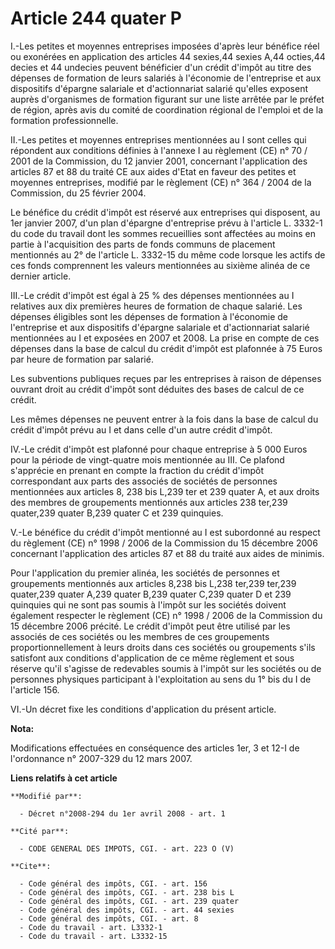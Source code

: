 # Article 244 quater P

I.-Les petites et moyennes entreprises imposées d'après leur bénéfice réel ou exonérées en application des articles 44
sexies,44 sexies A,44 octies,44 decies et 44 undecies peuvent bénéficier d'un crédit d'impôt au titre des dépenses de
formation de leurs salariés à l'économie de l'entreprise et aux dispositifs d'épargne salariale et d'actionnariat salarié
qu'elles exposent auprès d'organismes de formation figurant sur une liste arrêtée par le préfet de région, après avis du
comité de coordination régional de l'emploi et de la formation professionnelle. 

II.-Les petites et moyennes entreprises mentionnées au I sont celles qui répondent aux conditions définies à l'annexe I au
règlement (CE) n° 70 / 2001 de la Commission, du 12 janvier 2001, concernant l'application des articles 87 et 88 du traité CE
aux aides d'Etat en faveur des petites et moyennes entreprises, modifié par le règlement (CE) n° 364 / 2004 de la Commission,
du 25 février 2004. 

Le bénéfice du crédit d'impôt est réservé aux entreprises qui disposent, au 1er janvier 2007, d'un plan d'épargne
d'entreprise prévu à l'article L. 3332-1 du code du travail dont les sommes recueillies sont affectées au moins en partie à
l'acquisition des parts de fonds communs de placement mentionnés au 2° de l'article L. 3332-15 du même code lorsque les
actifs de ces fonds comprennent les valeurs mentionnées au sixième alinéa de ce dernier article. 

III.-Le crédit d'impôt est égal à 25 % des dépenses mentionnées au I relatives aux dix premières heures de formation de
chaque salarié. Les dépenses éligibles sont les dépenses de formation à l'économie de l'entreprise et aux dispositifs
d'épargne salariale et d'actionnariat salarié mentionnées au I et exposées en 2007 et 2008. La prise en compte de ces
dépenses dans la base de calcul du crédit d'impôt est plafonnée à 75 Euros par heure de formation par salarié. 

Les subventions publiques reçues par les entreprises à raison de dépenses ouvrant droit au crédit d'impôt sont déduites des
bases de calcul de ce crédit. 

Les mêmes dépenses ne peuvent entrer à la fois dans la base de calcul du crédit d'impôt prévu au I et dans celle d'un autre
crédit d'impôt. 

IV.-Le crédit d'impôt est plafonné pour chaque entreprise à 5 000 Euros pour la période de vingt-quatre mois mentionnée au
III. Ce plafond s'apprécie en prenant en compte la fraction du crédit d'impôt correspondant aux parts des associés de
sociétés de personnes mentionnées aux articles 8,
238 bis L,239 ter et 239 quater A, et aux droits des membres de groupements mentionnés aux articles 238 ter,239 quater,239
quater B,239 quater C et 239 quinquies. 

V.-Le bénéfice du crédit d'impôt mentionné au I est subordonné au respect du règlement (CE) n° 1998 / 2006 de la Commission
du 15 décembre 2006 concernant l'application des articles 87 et 88 du traité aux aides de minimis. 

Pour l'application du premier alinéa, les sociétés de personnes et groupements mentionnés aux articles 8,238 bis L,238
ter,239 ter,239 quater,239 quater A,239 quater B,239 quater C,239 quater D et 239 quinquies qui ne sont pas soumis à l'impôt
sur les sociétés doivent également respecter le règlement (CE) n° 1998 / 2006 de la Commission du 15 décembre 2006 précité.
Le crédit d'impôt peut être utilisé par les associés de ces sociétés ou les membres de ces groupements proportionnellement à
leurs droits dans ces sociétés ou groupements s'ils satisfont aux conditions d'application de ce même règlement et sous
réserve qu'il s'agisse de redevables soumis à l'impôt sur les sociétés ou de personnes physiques participant à l'exploitation
au sens du 1° bis du I de l'article 156. 

VI.-Un décret fixe les conditions d'application du présent article.

**Nota:**

Modifications effectuées en conséquence des articles 1er, 3 et 12-I de l'ordonnance n° 2007-329 du 12 mars 2007.

**Liens relatifs à cet article**

	**Modifié par**:

	  - Décret n°2008-294 du 1er avril 2008 - art. 1

	**Cité par**:

	  - CODE GENERAL DES IMPOTS, CGI. - art. 223 O (V)

	**Cite**:

	  - Code général des impôts, CGI. - art. 156
	  - Code général des impôts, CGI. - art. 238 bis L
	  - Code général des impôts, CGI. - art. 239 quater
	  - Code général des impôts, CGI. - art. 44 sexies
	  - Code général des impôts, CGI. - art. 8
	  - Code du travail - art. L3332-1
	  - Code du travail - art. L3332-15
